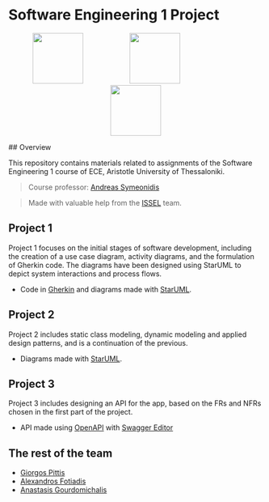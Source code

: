 # Software Engineering 1 Project

<p align=center>
<img src="https://lab.issel.ee.auth.gr/wp-content/uploads/2021/06/logo.png" height=100px width:auto />
  &emsp;&emsp;&emsp;&emsp;&emsp;&emsp;
<img src="https://www.openapis.org/wp-content/uploads/sites/3/2018/02/OpenAPI_Logo_Stacked_White.png" height=100px width:auto />
  &emsp;&emsp;&emsp;&emsp;&emsp;&emsp;&emsp;&emsp;
<img src="https://static-00.iconduck.com/assets.00/swagger-icon-1024x1024-09037v1r.png" height=100px width:auto />
</p>
## Overview

This repository contains materials related to assignments of the Software Engineering 1 course of ECE, Aristotle University of Thessaloniki.

>Course professor: [Andreas Symeonidis](https://github.com/asymeon)

> Made with valuable help from the [ISSEL](https://lab.issel.ee.auth.gr/) team.


## Project 1
Project 1 focuses on the initial stages of software development, including the creation of a use case diagram, activity diagrams, and the formulation of Gherkin code. The diagrams have been designed using StarUML to depict system interactions and process flows.

- Code in [Gherkin](https://cucumber.io/docs/gherkin/) and diagrams made with [StarUML](https://staruml.io/).

## Project 2
Project 2 includes static class modeling, dynamic modeling and applied design patterns, and is a continuation of the previous.

- Diagrams made with [StarUML](https://staruml.io/).   

## Project 3
Project 3 includes designing an API for the app, based on the FRs and NFRs chosen in the first part of the project.

- API made using [OpenAPI](https://www.openapis.org/) with [Swagger Editor](https://swagger.io/)

## The rest of the team

- [Giorgos Pittis](https://github.com/gkpittis)
- [Alexandros Fotiadis](https://github.com/afotiadis)
- [Anastasis Gourdomichalis](https://github.com/anasgourd)


